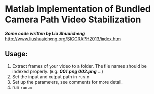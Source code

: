 # Matlab Implementation of Bundled Camera Path Video Stabilization

___Some code written by Liu Shuaicheng___ http://www.liushuaicheng.org/SIGGRAPH2013/index.htm

## Usage:
1. Extract frames of your video to a folder. The file names should be indexed properly. (e.g. ***001.png 002.png*** ...)
2. Set the input and output path in `run.m`
3. Set up the parameters, see comments for more detail. 
4. run `run.m` 


